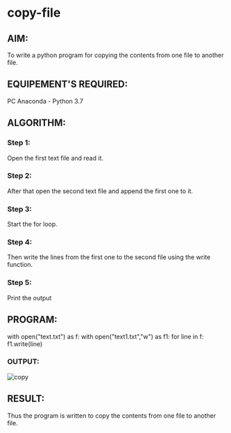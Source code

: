 # copy-file

## AIM:

To write a python program for copying the contents from one file to another file.

## EQUIPEMENT'S REQUIRED: 

PC
Anaconda - Python 3.7

## ALGORITHM:

### Step 1:

Open the first text file and read it.

### Step 2:

After that open the second text file and append the first one to it.

### Step 3:

Start the for loop.

### Step 4:

Then write the lines from the first one to the second file using the write function.

### Step 5:

Print the output

## PROGRAM:

with open("text.txt") as f:
    with open("text1.txt","w") as f1:
        for line in f:
           f1.write(line)

### OUTPUT:

![copy](https://user-images.githubusercontent.com/120443233/215515148-f84c5916-484a-47a1-a81e-df62902d603a.png)



## RESULT:
Thus the program is written to copy the contents from one file to another file.
